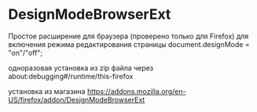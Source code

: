 # DesignModeBrowserExt

Простое расширение для браузера (проверено только для Firefox) для включения режима редактирования страницы
document.designMode = "on"/"off";

одноразовая установка из zip файла через about:debugging#/runtime/this-firefox

установка из магазина https://addons.mozilla.org/en-US/firefox/addon/DesignModeBrowserExt
